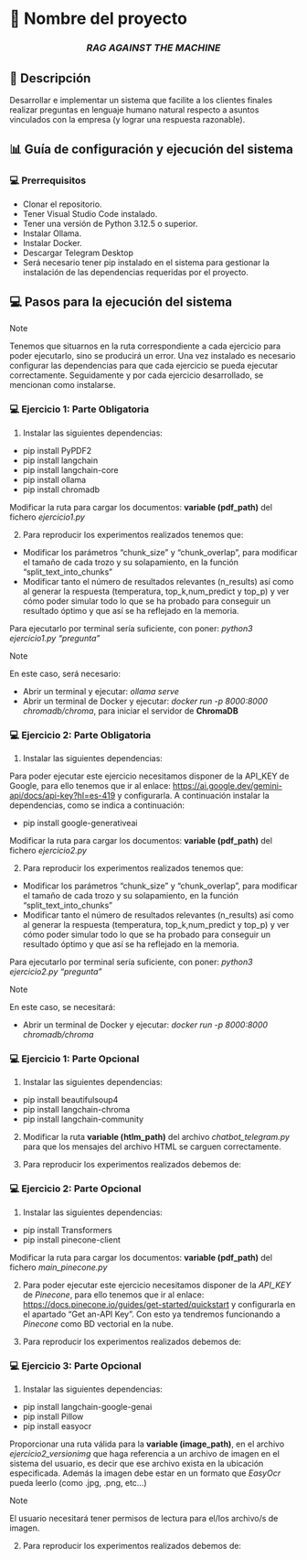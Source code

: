 # 💼 Nombre del proyecto

<h3 align="center" style=" line-height: 1.375rem; letter-spacing: 0.0091428571em; font-style: italic;">RAG AGAINST THE MACHINE</h3>

## 📝 Descripción

Desarrollar e implementar un sistema que facilite a los clientes finales realizar preguntas en lenguaje humano natural respecto a asuntos vinculados con la empresa (y lograr una respuesta razonable). 

## 📊 Guía de configuración y ejecución del sistema

  ### 💻 Prerrequisitos
-	Clonar el repositorio.
-	Tener Visual Studio Code instalado.
-	Tener una versión de Python 3.12.5 o superior.
-	Instalar Ollama.
-	Instalar Docker.
-	Descargar Telegram Desktop
-	Será necesario tener pip instalado en el sistema para gestionar la instalación de las dependencias requeridas por el proyecto.


## 💻 Pasos para la ejecución del sistema

> [!NOTE]
> Tenemos que situarnos en la ruta correspondiente a cada ejercicio para poder ejecutarlo, sino se producirá un error.
Una vez instalado es necesario configurar las dependencias para que cada ejercicio se pueda ejecutar correctamente. Seguidamente y por cada ejercicio desarrollado, se mencionan como instalarse.

### 💻 Ejercicio 1: Parte Obligatoria
1.	Instalar las siguientes dependencias:

-	pip install PyPDF2 
-	pip install langchain
-	pip install langchain-core
-	pip install ollama
-	pip install chromadb
  
Modificar la ruta para cargar los documentos: **variable (pdf_path)** del fichero *ejercicio1.py*

2.	Para reproducir los experimentos realizados tenemos que:
-	Modificar los parámetros “chunk_size” y “chunk_overlap”, para modificar el tamaño de cada trozo y su solapamiento, en la función “split_text_into_chunks”
-	Modificar tanto el número de resultados relevantes (n_results) así como al generar la respuesta (temperatura, top_k,num_predict y top_p) y ver cómo poder simular todo lo que se ha probado para conseguir un resultado óptimo y que así se ha reflejado en la memoria.

Para ejecutarlo por terminal sería suficiente, con poner: *python3 ejercicio1.py “pregunta”*

> [!NOTE]
> En este caso, será necesario:
> - Abrir un terminal y ejecutar: *ollama serve*
> - Abrir un terminal de Docker y ejecutar: *docker run -p 8000:8000 chromadb/chroma*, para iniciar el servidor de **ChromaDB**

### 💻 Ejercicio 2: Parte Obligatoria
1.	Instalar las siguientes dependencias:

Para poder ejecutar este ejercicio necesitamos disponer de la API_KEY de Google, para ello tenemos que ir al enlace: https://ai.google.dev/gemini-api/docs/api-key?hl=es-419 y configurarla. A continuación instalar la dependencias, como se indica a continuación:

-	pip install google-generativeai

Modificar la ruta para cargar los documentos: **variable (pdf_path)** del fichero *ejercicio2.py*

2.	Para reproducir los experimentos realizados tenemos que:

-	Modificar los parámetros “chunk_size” y “chunk_overlap”, para modificar el tamaño de cada trozo y su solapamiento, en la función “split_text_into_chunks”
-	Modificar tanto el número de resultados relevantes (n_results) así como al generar la respuesta (temperatura, top_k,num_predict y top_p) y ver cómo poder simular todo lo que se ha probado para conseguir un resultado óptimo y que así se ha reflejado en la memoria.

Para ejecutarlo por terminal sería suficiente, con poner: *python3 ejercicio2.py “pregunta”*

> [!NOTE]
> En este caso, se necesitará:
> - Abrir un terminal de Docker y ejecutar: *docker run -p 8000:8000 chromadb/chroma*

### 💻 Ejercicio 1: Parte Opcional

1.	Instalar las siguientes dependencias:
-	pip install beautifulsoup4
-	pip install langchain-chroma
-	pip install langchain-community

2.	Modificar la ruta **variable (htlm_path)** del archivo *chatbot_telegram.py* para que los mensajes del archivo HTML se carguen correctamente.

4.	Para reproducir los experimentos realizados debemos de:


### 💻 Ejercicio 2: Parte Opcional

1.	Instalar las siguientes dependencias:

-	pip install Transformers
-	pip install pinecone-client

Modificar la ruta para cargar los documentos: **variable (pdf_path)** del fichero *main_pinecone.py*

2.	Para poder ejecutar este ejercicio necesitamos disponer de la *API_KEY* de *Pinecone*, para ello tenemos que ir al enlace: https://docs.pinecone.io/guides/get-started/quickstart  y configurarla en el apartado “Get an-API Key”. Con esto ya tendremos funcionando a *Pinecone* como BD vectorial en la nube.

3.	Para reproducir los experimentos realizados debemos de:

### 💻 Ejercicio 3: Parte Opcional
1.	Instalar las siguientes dependencias:

-	pip install langchain-google-genai
-	pip install Pillow
-	pip install easyocr

Proporcionar una ruta válida para la **variable (image_path)**, en el archivo *ejercicio2_versionimg* que haga referencia a un archivo de imagen en el sistema del usuario, es decir que ese archivo exista en la ubicación especificada. Además la imagen debe estar en un formato que *EasyOcr* pueda leerlo (como .jpg, .png, etc…)

> [!NOTE]
> El usuario necesitará tener permisos de lectura para el/los archivo/s de imagen.

2.	Para reproducir los experimentos realizados debemos de:
